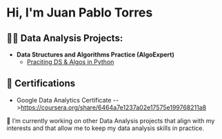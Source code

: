 <h1>Hi, I'm Juan Pablo Torres </h1>

<h2>👨‍💻 Data Analysis Projects:</h2>

- <b>Data Structures and Algorithms Practice (AlgoExpert)</b>
  - [Praciting DS & Algos in Python](https://github.com/joshmadakor1/Algorithms-Practice)

<h2>📑 Certifications</h2>

- Google Data Analytics Certificate -->https://coursera.org/share/6464a7e1237a02e17575e199768211a8

🔭 I’m currently working on other Data Analysis projects that align with my interests and that allow me to keep my data analysis skills in practice.
